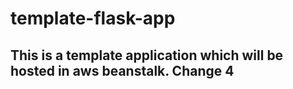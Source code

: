 # template-flask-app

## This is a template application which will be hosted in aws beanstalk. Change 4

